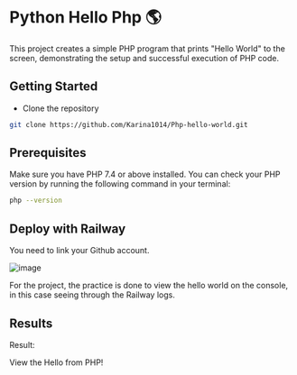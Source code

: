 # Python Hello Php 🌎

This project creates a simple PHP program that prints "Hello World" to the screen, demonstrating the setup and successful execution of PHP code.

## Getting Started
* Clone the repository

```sh
git clone https://github.com/Karina1014/Php-hello-world.git
```


## Prerequisites

Make sure you have PHP 7.4 or above installed. You can check your PHP version by running the following command in your terminal:

```sh
php --version
```

## Deploy with Railway

You need to link your Github account.

![image](https://github.com/user-attachments/assets/51bd074e-28b5-4dcd-adbf-f05305952b72)


For the project, the practice is done to view the hello world on the console, in this case seeing through the Railway logs.

## Results
Result:

View the Hello from PHP!
